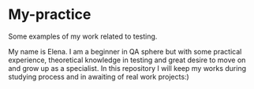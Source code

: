 # My-practice
Some examples of my work related to testing.

My name is Elena. I am a beginner in QA sphere but with some practical experience, theoretical knowledge in testing and great desire to move on and grow up as a specialist. In this repository I will keep my works during studying process and in awaiting of real work projects:)
